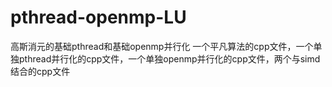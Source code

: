 # pthread-openmp-LU
高斯消元的基础pthread和基础openmp并行化
一个平凡算法的cpp文件，一个单独pthread并行化的cpp文件，一个单独openmp并行化的cpp文件，两个与simd结合的cpp文件
